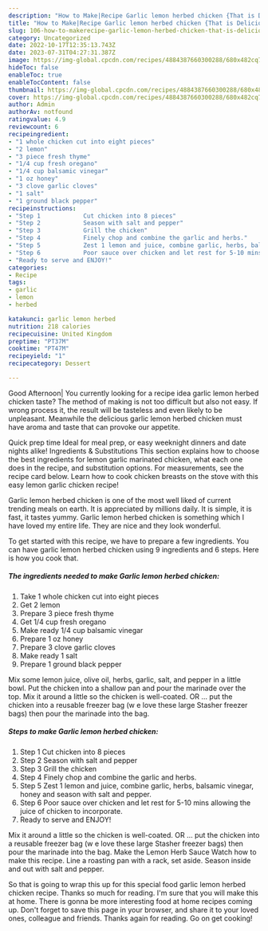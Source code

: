 ```yaml
---
description: "How to Make|Recipe Garlic lemon herbed chicken {That is Delicious"
title: "How to Make|Recipe Garlic lemon herbed chicken {That is Delicious"
slug: 106-how-to-makerecipe-garlic-lemon-herbed-chicken-that-is-delicious
category: Uncategorized
date: 2022-10-17T12:35:13.743Z
date: 2023-07-31T04:27:31.387Z
image: https://img-global.cpcdn.com/recipes/4884387660300288/680x482cq70/garlic-lemon-herbed-chicken-recipe-main-photo.jpg
hideToc: false
enableToc: true
enableTocContent: false
thumbnail: https://img-global.cpcdn.com/recipes/4884387660300288/680x482cq70/garlic-lemon-herbed-chicken-recipe-main-photo.jpg
cover: https://img-global.cpcdn.com/recipes/4884387660300288/680x482cq70/garlic-lemon-herbed-chicken-recipe-main-photo.jpg
author: Admin
authorAv: notfound
ratingvalue: 4.9
reviewcount: 6
recipeingredient:
- "1 whole chicken cut into eight pieces"
- "2 lemon"
- "3 piece fresh thyme"
- "1/4 cup fresh oregano"
- "1/4 cup balsamic vinegar"
- "1 oz honey"
- "3 clove garlic cloves"
- "1 salt"
- "1 ground black pepper"
recipeinstructions:
- "Step 1            Cut chicken into 8 pieces"
- "Step 2            Season with salt and pepper"
- "Step 3            Grill the chicken"
- "Step 4            Finely chop and combine the garlic and herbs."
- "Step 5            Zest 1 lemon and juice, combine garlic, herbs, balsamic vinegar, honey and season with salt and pepper."
- "Step 6            Poor sauce over chicken and let rest for 5-10 mins allowing the juice of chicken to incorporate."
- "Ready to serve and ENJOY!"
categories:
- Recipe
tags:
- garlic
- lemon
- herbed

katakunci: garlic lemon herbed 
nutrition: 218 calories
recipecuisine: United Kingdom
preptime: "PT37M"
cooktime: "PT47M"
recipeyield: "1"
recipecategory: Dessert

---
```



Good Afternoon| You currently looking for a recipe idea garlic lemon herbed chicken taste? The method of making is not too difficult but also not easy. If wrong process it, the result will be tasteless and even likely to be unpleasant. Meanwhile the delicious garlic lemon herbed chicken must have aroma and taste that can provoke our appetite.





Quick prep time Ideal for meal prep, or easy weeknight dinners and date nights alike! Ingredients &amp; Substitutions This section explains how to choose the best ingredients for lemon garlic marinated chicken, what each one does in the recipe, and substitution options. For measurements, see the recipe card below. Learn how to cook chicken breasts on the stove with this easy lemon garlic chicken recipe!

Garlic lemon herbed chicken is one of the most well liked of current trending meals on earth. It is appreciated by millions daily. It is simple, it is fast, it tastes yummy. Garlic lemon herbed chicken is something which I have loved my entire life. They are nice and they look wonderful.


To get started with this recipe, we have to prepare a few ingredients. You can have garlic lemon herbed chicken using 9 ingredients and 6 steps. Here is how you cook that.

<!--inarticleads1-->

##### The ingredients needed to make Garlic lemon herbed chicken:

1. Take 1 whole chicken cut into eight pieces
1. Get 2 lemon
1. Prepare 3 piece fresh thyme
1. Get 1/4 cup fresh oregano
1. Make ready 1/4 cup balsamic vinegar
1. Prepare 1 oz honey
1. Prepare 3 clove garlic cloves
1. Make ready 1 salt
1. Prepare 1 ground black pepper


Mix some lemon juice, olive oil, herbs, garlic, salt, and pepper in a little bowl. Put the chicken into a shallow pan and pour the marinade over the top. Mix it around a little so the chicken is well-coated. OR … put the chicken into a reusable freezer bag (w e love these large Stasher freezer bags) then pour the marinade into the bag. 

<!--inarticleads2-->

##### Steps to make Garlic lemon herbed chicken:

1. Step 1            Cut chicken into 8 pieces
1. Step 2            Season with salt and pepper
1. Step 3            Grill the chicken
1. Step 4            Finely chop and combine the garlic and herbs.
1. Step 5            Zest 1 lemon and juice, combine garlic, herbs, balsamic vinegar, honey and season with salt and pepper.
1. Step 6            Poor sauce over chicken and let rest for 5-10 mins allowing the juice of chicken to incorporate.
1. Ready to serve and ENJOY!

Mix it around a little so the chicken is well-coated. OR … put the chicken into a reusable freezer bag (w e love these large Stasher freezer bags) then pour the marinade into the bag. Make the Lemon Herb Sauce Watch how to make this recipe. Line a roasting pan with a rack, set aside. Season inside and out with salt and pepper. 

So that is going to wrap this up for this special food garlic lemon herbed chicken recipe. Thanks so much for reading. I'm sure that you will make this at home. There is gonna be more interesting food at home recipes coming up. Don't forget to save this page in your browser, and share it to your loved ones, colleague and friends. Thanks again for reading. Go on get cooking!
